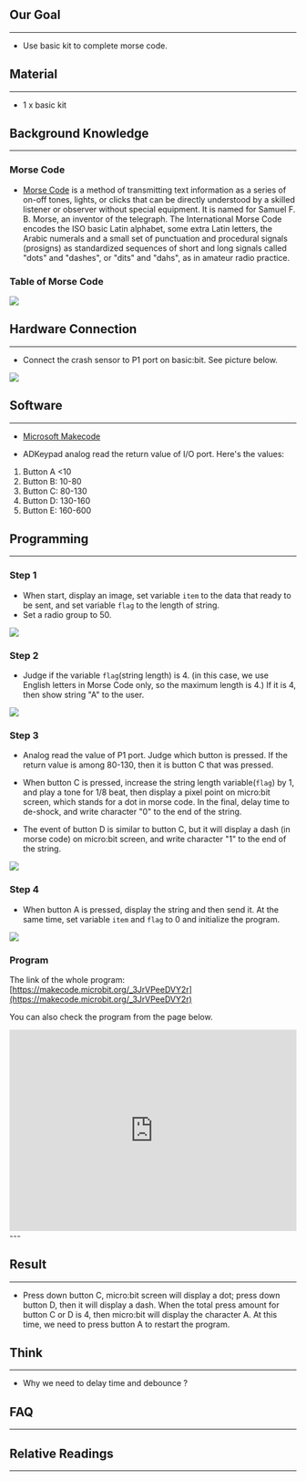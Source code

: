 ## Our Goal
---
- Use basic kit to complete morse code. 


## Material
---
- 1 x basic kit 


## Background Knowledge
---

### Morse Code

- [Morse Code](https://en.wikipedia.org/wiki/Morse_code) is a method of transmitting text information as a series of on-off tones, lights, or clicks that can be directly understood by a skilled listener or observer without special equipment. It is named for Samuel F. B. Morse, an inventor of the telegraph. The International Morse Code encodes the ISO basic Latin alphabet, some extra Latin letters, the Arabic numerals and a small set of punctuation and procedural signals (prosigns) as standardized sequences of short and long signals called "dots" and "dashes", or "dits" and "dahs", as in amateur radio practice. 

### Table of Morse Code

![](https://i.imgur.com/VPkKcn8.jpg)


## Hardware Connection
---
- Connect the crash sensor to P1 port on basic:bit. See picture below.

![](https://i.imgur.com/PGUTQXA.jpg)


## Software
---
- [Microsoft Makecode](https://makecode.microbit.org/#)

- ADKeypad analog read the return value of I/O port. Here's the values:

1. Button A <10
2. Button B: 10-80
3. Button C: 80-130
4. Button D: 130-160
5. Button E: 160-600


## Programming
---
### Step 1

- When start, display an image, set variable `item` to the data that ready to be sent, and set variable `flag` to the length of string.
- Set a radio group to 50. 

![](https://i.imgur.com/9bHMIMQ.png)

### Step 2

- Judge if the variable `flag`(string length) is 4. (in this case, we use English letters in Morse Code only, so the maximum length is 4.) If it is 4, then show string "A" to the user. 

![](https://i.imgur.com/Erks47F.png)

### Step 3

- Analog read the value of P1 port. Judge which button is pressed. If the return value is among 80-130, then it is button C that was pressed. 

- When button C is pressed, increase the string length variable(`flag`) by 1, and play a tone for 1/8 beat, then display a pixel point on micro:bit screen, which stands for a dot in morse code. In the final, delay time to de-shock, and write character "0" to the end of the string. 

- The event of button D is similar to button C, but it will display a dash (in morse code) on micro:bit screen, and write character "1" to the end of the string.

![](https://i.imgur.com/yjuFlPG.png)

### Step 4

- When button A is pressed, display the string and then send it. At the same time, set variable `item` and `flag` to 0 and initialize the program. 

![](https://i.imgur.com/Y62aRmo.png)

### Program

The link of the whole program: [https://makecode.microbit.org/_3JrVPeeDVY2r](https://makecode.microbit.org/_3JrVPeeDVY2r)

You can also check the program from the page below.

<div style="position:relative;height:0;padding-bottom:70%;overflow:hidden;"><iframe style="position:absolute;top:0;left:0;width:100%;height:100%;" src="https://makecode.microbit.org/#pub:_3JrVPeeDVY2r" frameborder="0" sandbox="allow-popups allow-forms allow-scripts allow-same-origin"></iframe></div>  
---


## Result
---

- Press down button C, micro:bit screen will display a dot; press down button D, then it will display a dash. When the total press amount for button C or D is 4, then micro:bit will display the character A. At this time, we need to press button A to restart the program. 


## Think
---
- Why we need to delay time and debounce ?


## FAQ
---


## Relative Readings
---

